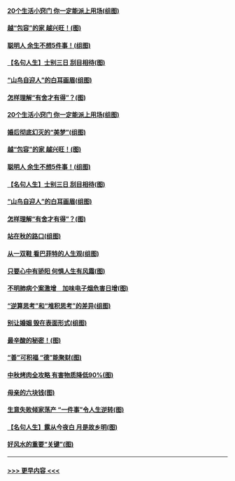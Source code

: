 #### [20个生活小窍门 你一定能派上用场(组图)](../pages/p8/907510.md?t=09161111) 
#### [越“包容”的家 越兴旺！(图)](../pages/p8/907328.md?t=09161111) 
#### [聪明人 余生不想5件事！(组图)](../pages/p8/907364.md?t=09161111) 
#### [【名句人生】士别三日 刮目相待(图)](../pages/p8/906988.md?t=09161111) 
#### [“山鸟自迎人”的白耳画眉(组图)](../pages/p8/907332.md?t=09161111) 
#### [怎样理解“有舍才有得”？(图)](../pages/p8/906872.md?t=09161111) 
#### [20个生活小窍门 你一定能派上用场(组图)](../pages/p8/907510.md?t=09161111) 
#### [婚后彻底幻灭的“美梦”(组图)](../pages/p8/907500.md?t=09161111) 
#### [越“包容”的家 越兴旺！(图)](../pages/p8/907328.md?t=09161111) 
#### [聪明人 余生不想5件事！(组图)](../pages/p8/907364.md?t=09161111) 
#### [【名句人生】士别三日 刮目相待(图)](../pages/p8/906988.md?t=09161111) 
#### [“山鸟自迎人”的白耳画眉(组图)](../pages/p8/907332.md?t=09161111) 
#### [怎样理解“有舍才有得”？(图)](../pages/p8/906872.md?t=09161111) 
#### [站在秋的路口(组图)](../pages/p8/906914.md?t=09161111) 
#### [从一双鞋 看巴菲特的人生观(组图)](../pages/p8/907311.md?t=09161111) 
#### [只要心中有骄阳 何惧人生有风霜(图)](../pages/p8/907320.md?t=09161111) 
#### [不明肺病个案激增　加味电子烟危害日增(图)](../pages/p8/907307.md?t=09161111) 
#### [“逆算思考”和“堆积思考”的差异(组图)](../pages/p8/907229.md?t=09161111) 
#### [别让婚姻 毁在表面形式(组图)](../pages/p8/907118.md?t=09161111) 
#### [最辛酸的秘密！(图)](../pages/p8/906327.md?t=09161111) 
#### [“善”可积福 “德”能聚财(图)](../pages/p8/906906.md?t=09161111) 
#### [中秋烤肉全攻略 有害物质降低90%(图)](../pages/p8/907227.md?t=09161111) 
#### [母亲的六块钱(图)](../pages/p8/907107.md?t=09161111) 
#### [生意失败倾家荡产 “一件事”令人生逆转(图)](../pages/p8/907101.md?t=09161111) 
#### [【名句人生】露从今夜白 月是故乡明(图)](../pages/p8/906558.md?t=09161111) 
#### [好风水的重要“关键”(图)](../pages/p8/907087.md?t=09161111) 

----
#### [ >>> 更早内容 <<< ](../indexes/p8-earlier.md)
